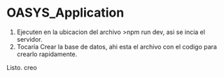 # OASYS_Application

1. Ejecuten en la ubicacion del archivo >npm run dev, asi se incia el servidor.
2. Tocaría Crear la base de datos, ahi esta el archivo con el codigo para crearlo rapidamente.

Listo. creo
